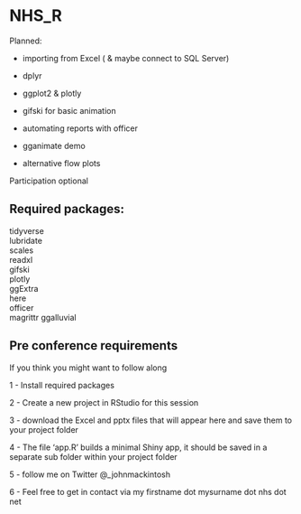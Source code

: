 # NHS_R


Planned:

- importing from Excel ( & maybe connect to SQL Server)

- dplyr

- ggplot2 & plotly

- gifski for basic animation

- automating reports with officer

- gganimate demo

- alternative flow plots 


Participation optional

## Required packages:


tidyverse  
lubridate  
scales  
readxl  
gifski  
plotly  
ggExtra  
here  
officer  
magrittr
ggalluvial



## Pre conference requirements


If you think you might want to follow along

1 - Install required packages

2 - Create a new project in RStudio for this session

3 - download the Excel and pptx files that will appear here and save them to your project folder  

4 - The  file ‘app.R’ builds a minimal Shiny app, it should be saved in a separate sub folder within your project folder

5 - follow me on Twitter @_johnmackintosh 

6 - Feel free to get in contact via my firstname dot mysurname dot nhs dot net
